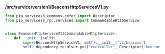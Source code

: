 
**/src/service/version1/BeaconsHttpServicesV1.py**

```python
from pip_services3_commons.refer import Descriptor
from pip_services3_rpc.services import CommandableHttpService


class BeaconsHttpServiceV1(CommandableHttpService):
    def __init__(self):
        super(BeaconsHttpServiceV1, self).__init__("v1/beacons")
        self._dependency_resolver.put("controller", Descriptor('beacons', 'controller', '*', '*', '1.0'))
```
